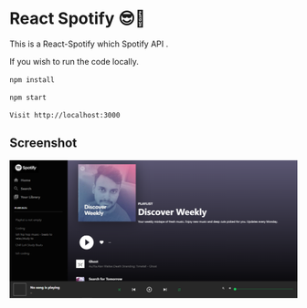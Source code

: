 # React Spotify 😎🎸

This is a React-Spotify which Spotify API .

If you wish to run the code locally.

`npm install`

`npm start`

`Visit http://localhost:3000`

## Screenshot

![Discover Weekly](./react.png 'Discover Weekly')
